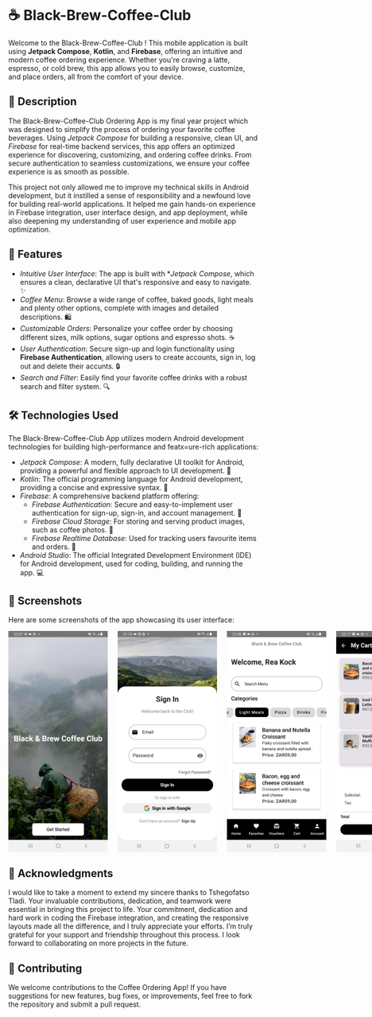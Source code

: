 # ☕ Black-Brew-Coffee-Club

Welcome to the Black-Brew-Coffee-Club ! This mobile application is built using **Jetpack Compose**, **Kotlin**, and **Firebase**, offering an intuitive and modern coffee ordering experience. Whether you're craving a latte, espresso, or cold brew, this app allows you to easily browse, customize, and place orders, all from the comfort of your device.

## 🚀 Description

The Black-Brew-Coffee-Club Ordering App is my final year project which was designed to simplify the process of ordering your favorite coffee beverages. Using *Jetpack Compose* for building a responsive, clean UI, and *Firebase* for real-time backend services, this app offers an optimized experience for discovering, customizing, and ordering coffee drinks. From secure authentication to seamless customizations, we ensure your coffee experience is as smooth as possible.

This project not only allowed me to improve my technical skills in Android development, but it instilled a sense of responsibility and a newfound love for building real-world applications. It helped me gain hands-on experience in Firebase integration, user interface design, and app deployment, while also deepening my understanding of user experience and mobile app optimization.

## 📱 Features

- *Intuitive User Interface*: The app is built with **Jetpack Compose*, which ensures a clean, declarative UI that's responsive and easy to navigate. ✨
- *Coffee Menu*: Browse a wide range of coffee, baked goods, light meals and plenty other options, complete with images and detailed descriptions. 🛍
- *Customizable Orders*: Personalize your coffee order by choosing different sizes, milk options, sugar options and espresso shots. ☕
- *User Authentication*: Secure sign-up and login functionality using **Firebase Authentication**, allowing users to create accounts, sign in, log out and delete their accunts. 🔒
- *Search and Filter*: Easily find your favorite coffee drinks with a robust search and filter system. 🔍

## 🛠 Technologies Used

The Black-Brew-Coffee-Club App utilizes modern Android development technologies for building high-performance and featx=ure-rich applications:

- *Jetpack Compose*: A modern, fully declarative UI toolkit for Android, providing a powerful and flexible approach to UI development. 🚀
- *Kotlin*: The official programming language for Android development, providing a concise and expressive syntax. 📜
- *Firebase*: A comprehensive backend platform offering:
  - *Firebase Authentication*: Secure and easy-to-implement user authentication for sign-up, sign-in, and account management. 🔑
  - *Firebase Cloud Storage*: For storing and serving product images, such as coffee photos. 📸
  - *Firebase Realtime Database*: Used for tracking users favourite items and orders. 🔄
- *Android Studio*: The official Integrated Development Environment (IDE) for Android development, used for coding, building, and running the app. 💻

## 📸 Screenshots

Here are some screenshots of the app showcasing its user interface:

<div style="display: flex; justify-content: space-between; gap: 20px;">
  <img src="https://github.com/leentjie03/Black-Brew-Coffee-Club/blob/b16a6485869444876dd3760857abd6346b80ff59/Black%20%26%20Brew%20Coffee%20Club%20Images/Welcom_Screen.jpg" width="200" />
  <img src="https://github.com/leentjie03/Black-Brew-Coffee-Club/blob/538e2c9199464ed48af70d7b6e2e589de0ab6acc/Black%20%26%20Brew%20Coffee%20Club%20Images/Sing_In_Screen.jpg" width="200" />
  <img src="https://github.com/leentjie03/Black-Brew-Coffee-Club/blob/2afebcc982c1532b23ddd4905d41ca3a2af27119/Black%20%26%20Brew%20Coffee%20Club%20Images/Dashboard_Screen.jpg" width="200" />
  <img src="https://github.com/leentjie03/Black-Brew-Coffee-Club/blob/7bea8b936c52827e7438cae38e5133eab208b04e/Black%20%26%20Brew%20Coffee%20Club%20Images/Cart_Screen.jpg" width="200" />
</div>

##  📝 Acknowledgments

I would like to take a moment to extend my sincere thanks to Tshegofatso Tladi. Your invaluable contributions, dedication, and teamwork were essential in bringing this project to life. Your commitment, dedication and hard work in coding the Firebase integration, and creating the responsive layouts made all the difference, and I truly appreciate your efforts. I’m truly grateful for your support and friendship throughout this process. I look forward to collaborating on more projects in the future.


## 🤝 Contributing
 We welcome contributions to the Coffee Ordering App! If you have suggestions for new features, bug fixes, or improvements, feel free to fork the repository and submit a pull request.
